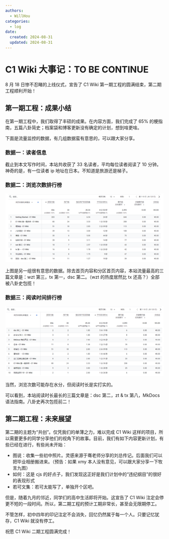 ```yaml
---
authors:
  - WillHou
categories:
  - log
date:
  created: 2024-08-31
  updated: 2024-08-31
---
```


# C1 Wiki 大事记：TO BE CONTINUE

8 月 18 日惨不忍睹的上线仪式，宣告了 C1 Wiki 第一期工程的圆满结束，第二期工程顺利开始！

<!-- more -->

## 第一期工程：成果小结

在第一期工程中，我们取得了丰硕的成果。在内容方面，我们完成了 $65\%$ 的梗指南，五篇八卦简史；档案袋和博客更新没有确定的计划，想到啥更啥。

下面是流量监控的数据，有几组数据蛮有意思的，可以跟大家分享。

### 数据一：读者信息

截止到本文写作时间，本站共收获了 $33$ 名读者，平均每位读者阅读了 $10$ 分钟。神奇的是，有一位读者 ip 地址在日本。不知道是旅游还是梯子。

### 数据二：浏览次数排行榜

![data-0828-sort-by-viewing-times](./src/data-0828-sort-by-viewing-times.png)

上图是另一组很有意思的数据。除去首页内容和分区首页内容，本站流量最高的三篇文章是：wzt 第三，tx 第一，dsc 第二。（wzt 的热度居然比 tx 还高？）全部被八卦史包揽！

### 数据三：阅读时间排行榜

![data-0828-sort-by-viewing-time](./src/data-0828-sort-by-viewing-time.png)

当然，浏览次数可能存在水分，但阅读时长是实打实的。

可以看到，本站阅读时长最长的三篇文章是：dsc 第二，zt & tx 第八，MkDocs 语法指南。八卦史再次包揽前二！

## 第二期工程：未来展望

第二期的主题为“共创”。仅凭我们的单薄之力，难以完成 C1 Wiki 这样的项目，所以需要更多的同学分享他们的视角下的故事。目前，我们有如下内容更新计划，有些已经在进行，有些尚未开始：

- 图说：收集一些初中照片。灵感来源于骞老师分享的刘总传记。后面我们可以把毕业相册搬进来。（预告：如果 xmy 本人没有意见，可以跟大家分享一下牧言九图）
- 如何：这是 cjs 的好点子，我们发现这正好是我们计划中的“违纪纲目”的很好的表现形式
- 若可文集：若可太能写了，单独开个区吧。

但是，随着九月的邻近，同学们的高中生活即将开始。这宣告了 C1 Wiki 注定会停更不短的一段时间。所以，第二期工程的预计工期非常长，甚至会无限期停工。

不管怎样，初中四年的印记注定不会消失，回忆仍然属于每一个人。只要记忆犹存，C1 Wiki 就没有停工。

祝愿 C1 Wiki 二期工程圆满完成！